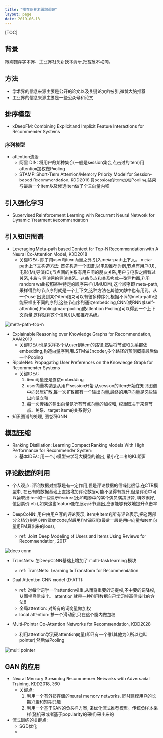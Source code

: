 ```yaml
---
title: "推荐新技术跟踪调研"
layout: page
date: 2019-06-13
---
```

[TOC]

## 背景
跟踪推荐学术界、工业界相关新技术调研,把握技术动向。

## 方法
- 学术界的信息来源主要是公开的论文以及关键论文的被引,微博大脑推荐
- 工业界的信息来源主要是一些公众号和论文


## 排序模型
- xDeepFM: Combining Explicit and Implicit Feature Interactions for Recommender Systems

### 序列模型
- attention流派:
    - 阿里 DIN: 将用户的某种集合(一般是session集合,点击过的item)用attention加权做Pooling
    - STAMP: Short-Term Attention/Memory Priority Model for Session-based Recommendation, KDD2018 将session的item加权Pooling,结果与最后一个item以及候选item做了个三向量内积
    
    

## 引入强化学习
- Supervised Reinforcement Learning with Recurrent Neural Network for Dynamic Treatment Recommendation

## 引入知识图谱
- Leveraging Meta-path based Context for Top-N Recommendation with A Neural Co-Attention Model, KDD2018 
    - 关键IDEA: 除了用user和item向量之外,引入meta-path上下文。 meta-path上下文构造方法: 首先构造一个图谱,以电影推荐为例,节点有用户(U),电影(M),导演(D);节点间的关系有用户间的朋友关系,用户与电影之间看过关系,电影与导演间的导演关系。这些节点和关系构成一张异构图,利用random walk按照某种特定的顺序采样(UMUDM),这个顺序即 meta-path,采样得到的节点序列就是一个上下文,这种方法在其他文献中也有用到。从一个user出发到某个item结束可以有很多种序列,根据不同的meta-path也能采样出不同的序列,这些节点序列通过embedding,CNN(或RNN或self-attention),Pooling(max-pooling或attention Pooling)可以得到一个上下文向量,这样就将这个信息引入和推荐系统。

![meta-path-top-n](/wiki/static/images/meta-path-top-n.png)

- Explainable Reasoning over Knowledge Graphs for Recommendation, AAAI2019
    - 关键IDEA:也是采样多个从user到item的路径,然后将节点和关系都做embedding,构造向量序列用LSTM做Encoder,多个路径的预测概率最后做一个Pooling
- RippleNet: Propagating User Preferences on the Knowledge Graph for Recommender Systems
    - 关键IDEA: 
        1. item向量还是直接embedding
        2. user向量构造是从用户session开始,从session的item开始在知识图谱中向邻居扩散,每一次扩散都有一个输出向量,最终的用户向量是这些输出向量之和
        3. 每一次传播的输出向量是所有节点向量的加权和, 权重取决于来源节点、关系、target item的关系得分
- 知识图谱的处理, 图卷积GNN


## 模型压缩
- Ranking Distillation: Learning Compact Ranking Models With High Performance for Recommender System
    - 基本IDEA: 用一个小模型来学习大模型的输出, 最小化二者的KL距离
    
    


## 评论数据的利用
- 个人观点: 评论数据对推荐是有一定作用,但是评论数据的信噪比很低,在CTR模型中, 在已有的数据基础上直接增加评论数据可能不见得有提升,但是评论中可以抽取出item的一些显示feature(比如电影中的某个演员演技很赞, 特效很好, 值回票价 etc),如果这些feature能在展示环节漏出,应该能够有效地提升点击率

- DeepCoNN: 用户由用户写的评论表示, item由item的所有评论表示,把这两部分文档分别用CNN做encode,然后用FM做匹配(最后一层是用户向量和item向量用FM算出来的loss)。
    - ref: Joint Deep Modeling of Users and Items Using Reviews for Recommendation, 2017

![deep conn](/wiki/static/images/deep-conn.png)

- TransNets: 在DeepCoNN基础上增加了 multi-task learning 模块
    - ref: TransNets: Learning to Transform for Recommendation

- Dual Attention CNN model (D-ATT): 
    - ref: 对每个词学一个attention权重,从而将重要的词提权,不中要的词降权,从而提高信噪比。 attention 就是一种利用数据自己学习提高信噪比的方法!!
    - 全局attention: 对所有的词向量做加权
    - local attention: 搞一个滑动窗,只在这个窗内做加权
- Multi-Pointer Co-Attention Networks for Recommendation, KDD2028
    - 利用attention学到硬attention向量(即只有一个维1其他为0,所以也叫pointer),然后做Pooling

![multi pointer](/wiki/static/multi-pointer.png)



## GAN 的应用
- Neural Memory Streaming Recommender Networks with Adversarial Training, KDD2018, 360
    - 关键点: 
        1. 利用一个有外部存储的neural memory networks, 同时建模用户的长期兴趣和短期兴趣
        2. 利用一个基于GAN的负采样方案, 来优化流式推荐模型。传统负样本采样(随机采或者基于popularity的采样)采出来的
- 流式训练的关键点:
    - SGD优化
    - 